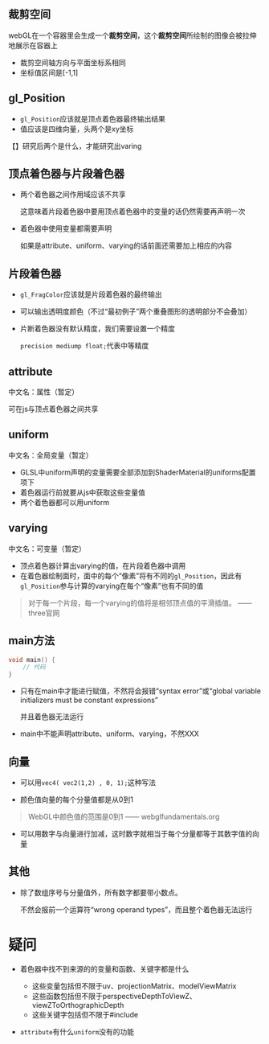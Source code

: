 ## 裁剪空间

webGL在一个容器里会生成一个**裁剪空间**，这个**裁剪空间**所绘制的图像会被拉伸地展示在容器上

- 裁剪空间轴方向与平面坐标系相同
- 坐标值区间是[-1,1]

## gl_Position

- `gl_Position`应该就是顶点着色器最终输出结果  
- 值应该是四维向量，头两个是xy坐标 

【】研究后两个是什么，才能研究出varing


## 顶点着色器与片段着色器
- 两个着色器之间作用域应该不共享  

  这意味着片段着色器中要用顶点着色器中的变量的话仍然需要再声明一次  

- 着色器中使用变量都需要声明  

  如果是attribute、uniform、varying的话前面还需要加上相应的内容

## 片段着色器

- `gl_FragColor`应该就是片段着色器的最终输出  

- 可以输出透明度颜色（不过“最初例子”两个重叠图形的透明部分不会叠加）

- 片断着色器没有默认精度，我们需要设置一个精度  

  `precision mediump float;`代表中等精度


## attribute
中文名：属性（暂定）  

可在js与顶点着色器之间共享


## uniform
中文名：全局变量（暂定）  

- GLSL中uniform声明的变量需要全部添加到ShaderMaterial的uniforms配置项下  
- 着色器运行前就要从js中获取这些变量值  
- 两个着色器都可以用uniform


## varying
中文名：可变量（暂定）

- 顶点着色器计算出varying的值，在片段着色器中调用
- 在着色器绘制面时，面中的每个“像素”将有不同的`gl_Position`，因此有`gl_Position`参与计算的varying在每个“像素”也有不同的值

> 对于每一个片段，每一个varying的值将是相邻顶点值的平滑插值。 —— three官网

## main方法

```c
void main() {
    // 代码
}
```

- 只有在main中才能进行赋值，不然将会报错“syntax error”或“global variable initializers must be constant expressions”   

  并且着色器无法运行  

- main中不能声明attribute、uniform、varying，不然XXX  


## 向量
- 可以用`vec4( vec2(1,2) , 0, 1);`这种写法  

- 颜色值向量的每个分量值都是从0到1  

> WebGL中颜色值的范围是0到1 —— webglfundamentals.org

- 可以用数字与向量进行加减，这时数字就相当于每个分量都等于其数字值的向量

## 其他

- 除了数组序号与分量值外，所有数字都要带小数点。  

  不然会报前一个运算符“wrong operand types”，而且整个着色器无法运行


# 疑问
- 着色器中找不到来源的的变量和函数、关键字都是什么
  - 这些变量包括但不限于uv、projectionMatrix、modelViewMatrix
  - 这些函数包括但不限于perspectiveDepthToViewZ、viewZToOrthographicDepth
  - 这些关键字包括但不限于#include

- `attribute`有什么`uniform`没有的功能